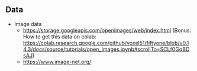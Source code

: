## Data
- Image data
  +  https://storage.googleapis.com/openimages/web/index.html (Bonus: How to get this data on colab: https://colab.research.google.com/github/voxel51/fiftyone/blob/v0.14.3/docs/source/tutorials/open_images.ipynb#scrollTo=SCLf0GqBDsAJ)
  +  https://www.image-net.org/
